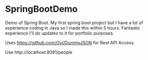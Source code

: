 # SpringBootDemo
Demo of Spring Boot. My first spring boot project but I have a lot of experience coding in Java so I made this within 5 hours. Fantastic experience I'll do updates to it for portfolio purposes.

Uses https://github.com/Ovi/DummyJSON for Rest API Access.

Use http://localhost:8081/people
